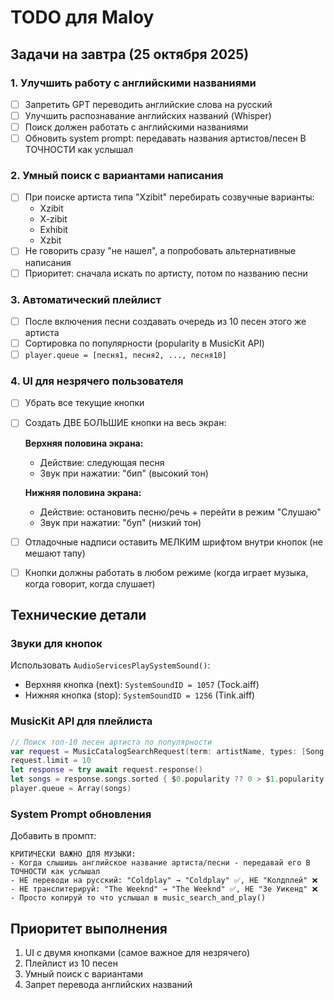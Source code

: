 # TODO для Maloy

## Задачи на завтра (25 октября 2025)

### 1. Улучшить работу с английскими названиями
- [ ] Запретить GPT переводить английские слова на русский
- [ ] Улучшить распознавание английских названий (Whisper)
- [ ] Поиск должен работать с английскими названиями
- [ ] Обновить system prompt: передавать названия артистов/песен В ТОЧНОСТИ как услышал

### 2. Умный поиск с вариантами написания
- [ ] При поиске артиста типа "Xzibit" перебирать созвучные варианты:
  - Xzibit
  - X-zibit
  - Exhibit
  - Xzbit
- [ ] Не говорить сразу "не нашел", а попробовать альтернативные написания
- [ ] Приоритет: сначала искать по артисту, потом по названию песни

### 3. Автоматический плейлист
- [ ] После включения песни создавать очередь из 10 песен этого же артиста
- [ ] Сортировка по популярности (popularity в MusicKit API)
- [ ] `player.queue = [песня1, песня2, ..., песня10]`

### 4. UI для незрячего пользователя
- [ ] Убрать все текущие кнопки
- [ ] Создать ДВЕ БОЛЬШИЕ кнопки на весь экран:

  **Верхняя половина экрана:**
  - Действие: следующая песня
  - Звук при нажатии: "бип" (высокий тон)

  **Нижняя половина экрана:**
  - Действие: остановить песню/речь + перейти в режим "Слушаю"
  - Звук при нажатии: "буп" (низкий тон)

- [ ] Отладочные надписи оставить МЕЛКИМ шрифтом внутри кнопок (не мешают тапу)
- [ ] Кнопки должны работать в любом режиме (когда играет музыка, когда говорит, когда слушает)

## Технические детали

### Звуки для кнопок
Использовать `AudioServicesPlaySystemSound()`:
- Верхняя кнопка (next): `SystemSoundID = 1057` (Tock.aiff)
- Нижняя кнопка (stop): `SystemSoundID = 1256` (Tink.aiff)

### MusicKit API для плейлиста
```swift
// Поиск топ-10 песен артиста по популярности
var request = MusicCatalogSearchRequest(term: artistName, types: [Song.self])
request.limit = 10
let response = try await request.response()
let songs = response.songs.sorted { $0.popularity ?? 0 > $1.popularity ?? 0 }
player.queue = Array(songs)
```

### System Prompt обновления
Добавить в промпт:
```
КРИТИЧЕСКИ ВАЖНО ДЛЯ МУЗЫКИ:
- Когда слышишь английское название артиста/песни - передавай его В ТОЧНОСТИ как услышал
- НЕ переводи на русский: "Coldplay" → "Coldplay" ✅, НЕ "Колдплей" ❌
- НЕ транслитерируй: "The Weeknd" → "The Weeknd" ✅, НЕ "Зе Уикенд" ❌
- Просто копируй то что услышал в music_search_and_play()
```

## Приоритет выполнения
1. UI с двумя кнопками (самое важное для незрячего)
2. Плейлист из 10 песен
3. Умный поиск с вариантами
4. Запрет перевода английских названий
